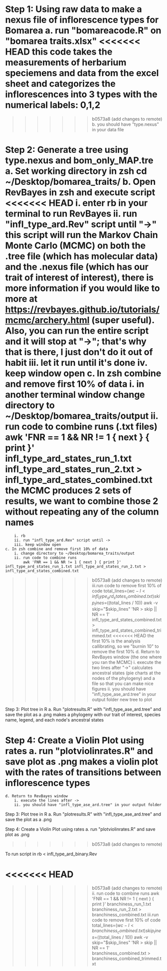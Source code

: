 Step 1: Using raw data to make a nexus file of inflorescence types for Bomarea
    a. run "bomareacode.R" on "bomarea traits.xlsx"
<<<<<<< HEAD
        this code takes the measurements of herbarium speciemens and data from
        the excel sheet and categorizes the inflorescences into 3 types with the
        numerical labels: 0,1,2
=======
>>>>>>> b0573a8 (add changes to remote)
    b. you should have "type.nexus" in your data file

Step 2: Generate a tree using type.nexus and bom_only_MAP.tre
    a. Set working directory in zsh
        cd ~/Desktop/bomarea_traits/
    b. Open RevBayes in zsh and execute script
<<<<<<< HEAD
        i. enter rb in your terminal to run RevBayes
        ii. run "infl_type_ard.Rev" script until "->"
            this script will run the Markov Chain Monte Carlo (MCMC) on both the .tree file
            (which has molecular data) and the .nexus file (which has our trait of
            interest of interest), there is more information if you would like to more at 
            https://revbayes.github.io/tutorials/mcmc/archery.html (super useful). Also, you can
            run the entire script and it will stop at "->"; that's why that is there, I
            just don't do it out of habit
        iii. let it run until it's done
        iv. keep window open
    c. In zsh combine and remove first 10% of data
        i. in another terminal window change directory to ~/Desktop/bomarea_traits/output
        ii. run code to combine runs (.txt files)
            awk 'FNR == 1 && NR != 1 { next } { print }' infl_type_ard_states_run_1.txt infl_type_ard_states_run_2.txt > infl_type_ard_states_combined.txt
                the MCMC produces 2 sets of results, we want to combine those 2 without
                repeating any of the column names
=======
        i. rb
        ii. run "infl_type_ard.Rev" script until ->
        iii. keep window open
    c. In zsh combine and remove first 10% of data
        i. change directory to ~/Desktop/bomarea_traits/output
        ii. run code to combine runs
            awk 'FNR == 1 && NR != 1 { next } { print }' infl_type_ard_states_run_1.txt infl_type_ard_states_run_2.txt > infl_type_ard_states_combined.txt
>>>>>>> b0573a8 (add changes to remote)
        iii.run code to remove first 10% of code
            total_lines=$(wc -l < infl_type_ard_states_combined.txt)
            skip_lines=$((total_lines / 10))
            awk -v skip="$skip_lines" 'NR > skip || NR == 1' infl_type_ard_states_combined.txt > infl_type_ard_states_combined_trimmed.txt
<<<<<<< HEAD
                the first 10% is the analysis callibrating, so we "burnin 10" to remove
                the first 10%
    d. Return to RevBayes window (the one where you ran the MCMC)
        i. execute the two lines after "->"
            calculates ancestral states (pie charts at the nodes of the phylogeny)
            and a file so that you can make nice figures
        ii. you should have "infl_type_ase_ard.tree" in your output folder
                new tree to plot

Step 3: Plot tree in R
    a. Run "plotresults.R" with "infl_type_ase_ard.tree" and save the plot as a .png
        makes a phylogeny with our trait of interest, species name, legend, and each node's ancestral states

Step 4: Create a Violin Plot using rates
    a. run "plotviolinrates.R" and save plot as .png
        makes a violin plot with the rates of transitions between inflorescence 
        types
=======
    d. Return to RevBayes window
        i. execute the lines after ->
        ii. you should have "infl_type_ase_ard.tree" in your output folder

Step 3: Plot tree in R
    a. Run "plotresults.R" with "infl_type_ase_ard.tree" and save the plot as a .png

Step 4: Create a Violin Plot using rates
    a. run "plotviolinrates.R" and save plot as .png
>>>>>>> b0573a8 (add changes to remote)


To run script in rb < infl_type_ard_binary.Rev

<<<<<<< HEAD
=======





>>>>>>> b0573a8 (add changes to remote)
 ii. run code to combine runs
            awk 'FNR == 1 && NR != 1 { next } { print }' branchiness_run_1.txt branchiness_run_2.txt > branchiness_combined.txt
        iii.run code to remove first 10% of code
            total_lines=$(wc -l < branchiness_combined.txt)
            skip_lines=$((total_lines / 10))
            awk -v skip="$skip_lines" 'NR > skip || NR == 1' branchiness_combined.txt > branchiness_combined_trimmed.txt
